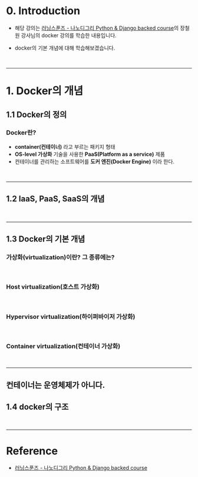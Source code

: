 # 0. Introduction

- 해당 강의는 [러닝스푼즈 - 나노디그리 Python & Django backed course](https://learningspoons.com/course/detail/django-backend/)의 장철원 강사님의 docker 강의를 학습한 내용입니다.

- docker의 기본 개념에 대해 학습해보겠습니다. 

<br>

---
# 1. Docker의 개념  

## 1.1 Docker의 정의

### Docker란?

- **container(컨테이너)** 라고 부르는 패키지 형태  
- **OS-level 가상화** 기술을 사용한 **PaaS(Platform as a service)** 제품  
- 컨테이너를 관리하는 소프트웨어를 **도커 엔진(Docker Engine)** 이라 한다.  


<br>

---

## 1.2 laaS, PaaS, SaaS의 개념  

<br>

---

## 1.3 Docker의 기본 개념

### 가상화(virtualization)이란? 그 종류에는? 

<br>



### Host virtualization(호스트 가상화)

<br>


### Hypervisor virtualization(하이퍼바이저 가상화)

<br>


### Container virtualization(컨테이너 가상화)

<br>

---

## 컨테이너는 운영체제가 아니다.

## 1.4 docker의 구조

<br>


---

# Reference

- [러닝스푼즈 - 나노디그리 Python & Django backed course](https://learningspoons.com/course/detail/django-backend/)